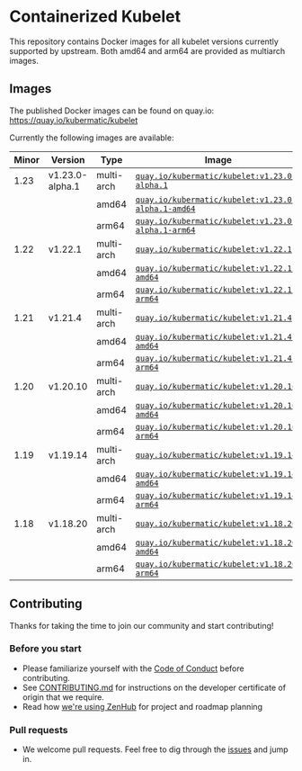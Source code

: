 # Containerized Kubelet

This repository contains Docker images for all kubelet versions currently supported by upstream.
Both amd64 and arm64 are provided as multiarch images.

## Images

The published Docker images can be found on quay.io: https://quay.io/kubermatic/kubelet

Currently the following images are available:

<!-- versions_start -->
| Minor | Version | Type | Image |
| ----- | ------- | ---- | ----- |
| 1.23 | v1.23.0-alpha.1 | multi-arch | [`quay.io/kubermatic/kubelet:v1.23.0-alpha.1`](https://quay.io/kubermatic/kubelet:v1.23.0-alpha.1) |
| | | amd64 | [`quay.io/kubermatic/kubelet:v1.23.0-alpha.1-amd64`](https://quay.io/kubermatic/kubelet:v1.23.0-alpha.1-amd64) |
| | | arm64 | [`quay.io/kubermatic/kubelet:v1.23.0-alpha.1-arm64`](https://quay.io/kubermatic/kubelet:v1.23.0-alpha.1-arm64) |
| 1.22 | v1.22.1 | multi-arch | [`quay.io/kubermatic/kubelet:v1.22.1`](https://quay.io/kubermatic/kubelet:v1.22.1) |
| | | amd64 | [`quay.io/kubermatic/kubelet:v1.22.1-amd64`](https://quay.io/kubermatic/kubelet:v1.22.1-amd64) |
| | | arm64 | [`quay.io/kubermatic/kubelet:v1.22.1-arm64`](https://quay.io/kubermatic/kubelet:v1.22.1-arm64) |
| 1.21 | v1.21.4 | multi-arch | [`quay.io/kubermatic/kubelet:v1.21.4`](https://quay.io/kubermatic/kubelet:v1.21.4) |
| | | amd64 | [`quay.io/kubermatic/kubelet:v1.21.4-amd64`](https://quay.io/kubermatic/kubelet:v1.21.4-amd64) |
| | | arm64 | [`quay.io/kubermatic/kubelet:v1.21.4-arm64`](https://quay.io/kubermatic/kubelet:v1.21.4-arm64) |
| 1.20 | v1.20.10 | multi-arch | [`quay.io/kubermatic/kubelet:v1.20.10`](https://quay.io/kubermatic/kubelet:v1.20.10) |
| | | amd64 | [`quay.io/kubermatic/kubelet:v1.20.10-amd64`](https://quay.io/kubermatic/kubelet:v1.20.10-amd64) |
| | | arm64 | [`quay.io/kubermatic/kubelet:v1.20.10-arm64`](https://quay.io/kubermatic/kubelet:v1.20.10-arm64) |
| 1.19 | v1.19.14 | multi-arch | [`quay.io/kubermatic/kubelet:v1.19.14`](https://quay.io/kubermatic/kubelet:v1.19.14) |
| | | amd64 | [`quay.io/kubermatic/kubelet:v1.19.14-amd64`](https://quay.io/kubermatic/kubelet:v1.19.14-amd64) |
| | | arm64 | [`quay.io/kubermatic/kubelet:v1.19.14-arm64`](https://quay.io/kubermatic/kubelet:v1.19.14-arm64) |
| 1.18 | v1.18.20 | multi-arch | [`quay.io/kubermatic/kubelet:v1.18.20`](https://quay.io/kubermatic/kubelet:v1.18.20) |
| | | amd64 | [`quay.io/kubermatic/kubelet:v1.18.20-amd64`](https://quay.io/kubermatic/kubelet:v1.18.20-amd64) |
| | | arm64 | [`quay.io/kubermatic/kubelet:v1.18.20-arm64`](https://quay.io/kubermatic/kubelet:v1.18.20-arm64) |


<!-- versions_end -->

## Contributing

Thanks for taking the time to join our community and start contributing!

### Before you start

* Please familiarize yourself with the [Code of Conduct][3] before contributing.
* See [CONTRIBUTING.md][2] for instructions on the developer certificate of origin that we require.
* Read how [we're using ZenHub][13] for project and roadmap planning

### Pull requests

* We welcome pull requests. Feel free to dig through the [issues][1] and jump in.

[1]: https://github.com/kubermatic/kubelet/issues
[2]: https://github.com/kubermatic/kubelet/blob/master/CONTRIBUTING.md
[3]: https://github.com/kubermatic/kubelet/blob/master/CODE_OF_CONDUCT.md

[11]: https://groups.google.com/forum/#!forum/kubermatic-dev
[12]: https://kubermatic.slack.com/messages/kubelet
[13]: https://github.com/kubermatic/kubelet/blob/master/Zenhub.md
[15]: http://slack.kubermatic.io/
